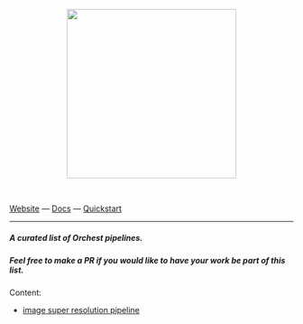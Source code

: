 <p align="center">
<a href="https://orchest.io">
  <img src="docs/source/img/logo.png" width="300px" />
</a>
</p>
<br/>

[Website](https://www.orchest.io) —
[Docs](https://orchest.readthedocs.io/en/stable/) —
[Quickstart](https://orchest.readthedocs.io/en/stable/getting_started/quickstart.html)

---
##### A curated list of Orchest pipelines.  
##### Feel free to make a PR if you would like to have your work be part of this list.  

Content: 
- [image super resolution pipeline](https://github.com/fruttasecca/orchest_pipelines_examples) 
